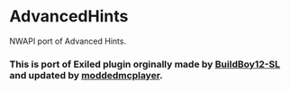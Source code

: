 # AdvancedHints
NWAPI port of Advanced Hints.

### This is port of Exiled plugin orginally made by [BuildBoy12-SL](https://github.com/BuildBoy12-SL/AdvancedHints) and updated by [moddedmcplayer](https://github.com/moddedmcplayer/AdvancedHints/tree/main).
